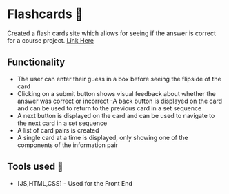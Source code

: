 # Flashcards 📖
Created a flash cards site which allows for seeing if the answer is correct for a course project. [Link Here](https://jumpshare.com/v/N3bxpfLivvTI0g9jLYMS)

## Functionality 
- The user can enter their guess in a box before seeing the flipside of the card
- Clicking on a submit button shows visual feedback about whether the answer was correct or incorrect
-A back button is displayed on the card and can be used to return to the previous card in a set sequence
- A next button is displayed on the card and can be used to navigate to the next card in a set sequence
- A list of card pairs is created
- A single card at a time is displayed, only showing one of the components of the information pair

## Tools used 🔨

* [JS,HTML,CSS] - Used for the Front End
